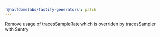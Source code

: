 ```yaml
---
'@halfdomelabs/fastify-generators': patch
---
```


Remove usage of tracesSampleRate which is overriden by tracesSampler with Sentry
